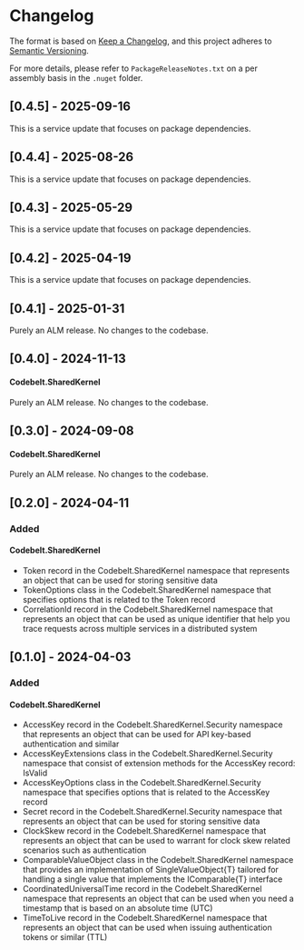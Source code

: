 # Changelog

The format is based on [Keep a Changelog](https://keepachangelog.com/en/1.1.0/), and this project adheres to [Semantic Versioning](https://semver.org/spec/v2.0.0.html).

For more details, please refer to `PackageReleaseNotes.txt` on a per assembly basis in the `.nuget` folder.

## [0.4.5] - 2025-09-16

This is a service update that focuses on package dependencies.

## [0.4.4] - 2025-08-26

This is a service update that focuses on package dependencies.

## [0.4.3] - 2025-05-29

This is a service update that focuses on package dependencies.

## [0.4.2] - 2025-04-19

This is a service update that focuses on package dependencies.

## [0.4.1] - 2025-01-31

Purely an ALM release. No changes to the codebase.

## [0.4.0] - 2024-11-13

#### Codebelt.SharedKernel

Purely an ALM release. No changes to the codebase.

## [0.3.0] - 2024-09-08

#### Codebelt.SharedKernel

Purely an ALM release. No changes to the codebase.

## [0.2.0] - 2024-04-11

### Added

#### Codebelt.SharedKernel

- Token record in the Codebelt.SharedKernel namespace that represents an object that can be used for storing sensitive data
- TokenOptions class in the Codebelt.SharedKernel namespace that specifies options that is related to the Token record
- CorrelationId record in the Codebelt.SharedKernel namespace that represents an object that can be used as unique identifier that help you trace requests across multiple services in a distributed system

## [0.1.0] - 2024-04-03

### Added

#### Codebelt.SharedKernel

- AccessKey record in the Codebelt.SharedKernel.Security namespace that represents an object that can be used for API key-based authentication and similar
- AccessKeyExtensions class in the Codebelt.SharedKernel.Security namespace that consist of extension methods for the AccessKey record: IsValid
- AccessKeyOptions class in the Codebelt.SharedKernel.Security namespace that specifies options that is related to the AccessKey record
- Secret record in the Codebelt.SharedKernel.Security namespace that represents an object that can be used for storing sensitive data
- ClockSkew record in the Codebelt.SharedKernel namespace that represents an object that can be used to warrant for clock skew related scenarios such as authentication
- ComparableValueObject class in the Codebelt.SharedKernel namespace that provides an implementation of SingleValueObject{T} tailored for handling a single value that implements the IComparable{T} interface
- CoordinatedUniversalTime record in the Codebelt.SharedKernel namespace that represents an object that can be used when you need a timestamp that is based on an absolute time (UTC)
- TimeToLive record in the Codebelt.SharedKernel namespace that represents an object that can be used when issuing authentication tokens or similar (TTL)
